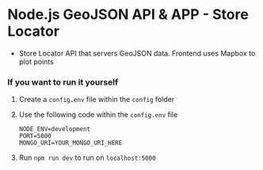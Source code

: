 # Node.js GeoJSON API & APP - Store Locator

- Store Locator API that servers GeoJSON data. Frontend uses Mapbox to plot points

### If you want to run it yourself

1) Create a `config.env` file within the `config` folder
2) Use the following code within the `config.env` file

   `NODE_ENV=development`   
   `PORT=5000`   
   `MONGO_URI=YOUR_MONGO_URI_HERE`   

3) Run `npm run dev` to run on `localhost:5000`